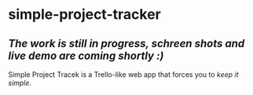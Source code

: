 # simple-project-tracker

## *The work is still in progress, schreen shots and live demo are coming shortly :)*

Simple Project Tracek is a Trello-like web app that forces you to *keep it simple*.
